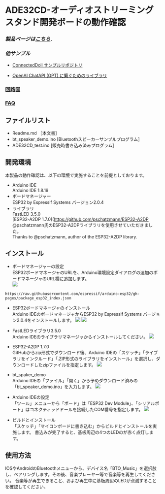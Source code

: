 # ADE32CD-オーディオストリーミングスタンド開発ボードの動作確認

### *製品ページは[こちら](http://bit-trade-one.co.jp/ADE32CD)*.

### *他サンプル*

 - [ConnectedDoll サンプルリポジトリ](https://github.com/ConnectedDoll/examples#connecteddoll-%E3%82%B5%E3%83%B3%E3%83%97%E3%83%AB%E3%83%AA%E3%83%9D%E3%82%B8%E3%83%88%E3%83%AA)

 - [OpenAI ChatAPI  (GPT) に繋ぐためのライブラリ](https://github.com/tfuru/ESP32OpenAIChatAPI#esp32openaichatapi)

### [回路図](https://github.com/bit-trade-one/ADE32CD-Connected-Doll/blob/master/Schematics/ADE32CM_V1.1_Schematics.pdf)

### [FAQ](https://github.com/bit-trade-one/ADE32CD-Connected-Doll/blob/master/FAQ.md)

## ファイルリスト
- Readme.md             ［本文書］
- bt_speaker_demo.ino    [Bluetoothスピーカーサンプルプログラム］
- ADE32CD_test.ino       [販売時書き込み済みプログラム］

## 開発環境
本製品の動作確認は、以下の環境で実施することを前提としております。
- Arduino IDE<BR>
  Arduino IDE 1.8.19
- ボードマネージャー<BR>
ESP32 by Espressif Systems バージョン2.0.4
- ライブラリ<BR>
FastLED 3.5.0<BR>
[ESP32-A2DP 1.7.0](https://github.com/pschatzmann/ESP32-A2DP<BR>
@pschatzmann氏のESP32-A2DPライブラリを使用させていただきました。<BR>
Thanks to @pschatzmann, author of the ESP32-A2DP library.


## インストール
- ボードマネージャーの設定<BR>
ESP32ボードマネージャのURLを、Arduino環境設定ダイアログの追加のボードマネージャのURL欄に追加します。<BR>
![](./img/README2022-07-12-09-28-24.png)
```
https://raw.githubusercontent.com/espressif/arduino-esp32/gh-pages/package_esp32_index.json
```

- ESP32ボードマネージャのインストール<BR>
Arduino IDEのボードマネージャからESP32 by Espressif Systems バージョン2.0.4をインストールします。
![](./img/README2022-07-12-09-40-08.png)
![](./img/README2022-07-12-09-31-34.png)

- FastLEDライブラリ3.5.0<BR> 
Arduino IDEのライブラリマネージャからインストールしてください。
![](./img/Readme2022-06-21-16-22-53.png)

- ESP32-A2DP 1.7.0<BR>
GitHubからzip形式でダウンロード後、Arduino IDEの「スケッチ」「ライブラリをインクルード」「.ZIP形式のライブラリをインストール」を選択し、ダウンロードしたzipファイルを指定します。
![](./img/Readme2022-06-21-16-23-53.png)

- bt_spaker_demo<BR>
Arduino IDEの「ファイル」「開く」から予めダウンロード済みの「bt_speaker_demo.ino」を入力します。
![](./img/Readme2022-06-21-16-35-54.png)

- Arduino IDEの設定<BR>
「ツール」メニューから「ボード」は「ESP32 Dev Module」、「シリアルポート」はコネクティッドドールを接続したCOM番号を指定します。
![](./img/Readme2022-06-21-16-39-11.png)

- ビルドとインストール<BR>
「スケッチ」「マイコンボードに書き込む」からビルドとインストールを実施します。
書込みが完了すると、基板周辺の4つのLEDのが赤く点灯します。

## 使用方法
IOSやAndroidのBluetoothメニューから、デバイス名「BTO_Music」を選択肢し、ペアリングします。その後、音楽プレーヤー等で音楽等を再生してください。
音楽等が再生できること、および再生中に基板周辺のLEDが点滅することを確認してください。 

